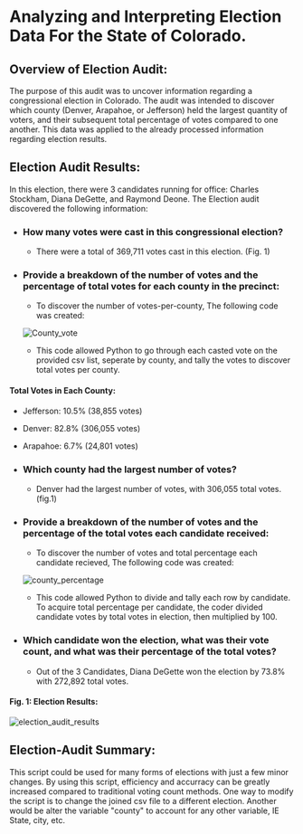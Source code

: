 # Analyzing and Interpreting Election Data For the State of Colorado.

## Overview of Election Audit:
The purpose of this audit was to uncover information regarding a congressional election in Colorado. The audit was intended to discover which county (Denver, Arapahoe, or Jefferson) held the largest quantity of voters, and their subsequent total percentage of votes compared to one another. This data was applied to the already processed information regarding election results. 

## Election Audit Results:
In this election, there were 3 candidates running for office: Charles Stockham, Diana DeGette, and Raymond Deone. The Election audit discovered the following information:

* ### How many votes were cast in this congressional election?
  * There were a total of 369,711 votes cast in this election. (Fig. 1)

* ### Provide a breakdown of the number of votes and the percentage of total votes for each county in the precinct:
  * To discover the number of votes-per-county, The following code was created:
  
  ![County_vote](https://user-images.githubusercontent.com/90812456/136720849-f7ddea33-798b-4d21-88c6-e349fde71d6a.png)

  * This code allowed Python to go through each casted vote on the provided csv list, seperate by county, and tally the votes to discover total votes per county. 

#### Total Votes in Each County:
   * Jefferson: 10.5% (38,855 votes)
   * Denver: 82.8% (306,055 votes)
   * Arapahoe: 6.7% (24,801 votes)

* ### Which county had the largest number of votes?
  * Denver had the largest number of votes, with 306,055 total votes. (fig.1)

* ### Provide a breakdown of the number of votes and the percentage of the total votes each candidate received:
  * To discover the number of votes and total percentage each candidate recieved, The following code was created:
  
  ![county_percentage](https://user-images.githubusercontent.com/90812456/136720980-167b3367-91b8-4512-888b-12507abc206f.png)


  
  *  This code allowed Python to divide and tally each row by candidate. To acquire total percentage per candidate, the coder divided candidate votes by total votes in election, then multiplied by 100. 

* ### Which candidate won the election, what was their vote count, and what was their percentage of the total votes?
  * Out of the 3 Candidates, Diana DeGette won the election by 73.8% with 272,892 total votes. 



#### Fig. 1: Election Results:

  ![election_audit_results](https://user-images.githubusercontent.com/90812456/136720687-fe53a0f4-dee5-4ef9-ab5d-0bfb74085324.png)


## Election-Audit Summary:

This script could be used for many forms of elections with just a few minor changes. By using this script, efficiency and accurracy can be greatly increased compared to traditional voting count methods. One way to modify the script is to change the joined csv file to a different election. Another would be alter the variable "county" to account for any other variable, IE State, city, etc.
